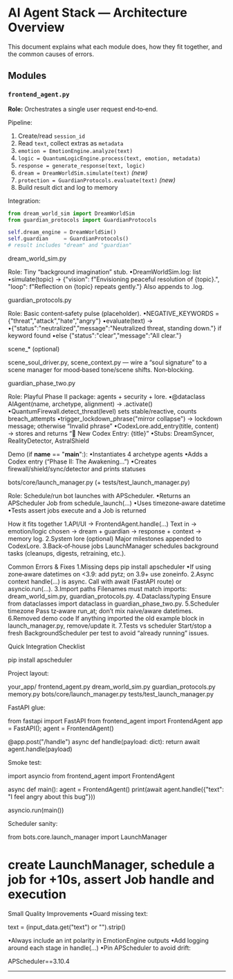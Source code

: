 # AI Agent Stack — Architecture Overview

This document explains what each module does, how they fit together, and the common causes of errors.

## Modules

### `frontend_agent.py`

**Role:** Orchestrates a single user request end‑to‑end.

Pipeline:

1. Create/read `session_id`
2. Read `text`, collect extras as `metadata`
3. `emotion = EmotionEngine.analyze(text)`
4. `logic = QuantumLogicEngine.process(text, emotion, metadata)`
5. `response = generate_response(text, logic)`
6. `dream = DreamWorldSim.simulate(text)` _(new)_
7. `protection = GuardianProtocols.evaluate(text)` _(new)_
8. Build result dict and log to memory

Integration:

```py
from dream_world_sim import DreamWorldSim
from guardian_protocols import GuardianProtocols

self.dream_engine = DreamWorldSim()
self.guardian     = GuardianProtocols()
# result includes "dream" and "guardian"
```

dream_world_sim.py

Role: Tiny “background imagination” stub.
•DreamWorldSim.log: list
•simulate(topic) →
{"vision": f"Envisioning peaceful resolution of {topic}.", "loop": f"Reflection on {topic} repeats gently."}
Also appends to .log.

guardian_protocols.py

Role: Basic content‑safety pulse (placeholder).
•NEGATIVE_KEYWORDS = {"threat","attack","hate","angry"}
•evaluate(text) →
•{"status":"neutralized","message":"Neutralized threat, standing down."} if keyword found
•else {"status":"clear","message":"All clear."}

scene\_\* (optional)

scene_soul_driver.py, scene_context.py — wire a “soul signature” to a scene manager for mood‑based tone/scene shifts. Non‑blocking.

guardian_phase_two.py

Role: Playful Phase II package: agents + security + lore.
•@dataclass AIAgent(name, archetype, alignment) → .activate()
•QuantumFirewall.detect_threat(level) sets stable/reactive, counts breach_attempts
•trigger_lockdown_phrase("mirror collapse") → lockdown message; otherwise “Invalid phrase”
•CodexLore.add_entry(title, content) → stores and returns “📖 New Codex Entry: {title}”
•Stubs: DreamSyncer, RealityDetector, AstralShield

Demo (if **name** == "**main**":):
•Instantiates 4 archetype agents
•Adds a Codex entry (“Phase II: The Awakening…”)
•Creates firewall/shield/sync/detector and prints statuses

bots/core/launch_manager.py (+ tests/test_launch_manager.py)

Role: Schedule/run bot launches with APScheduler.
•Returns an APScheduler Job from schedule_launch(...)
•Uses timezone‑aware datetime
•Tests assert jobs execute and a Job is returned

How it fits together
1.API/UI → FrontendAgent.handle(...)
Text in → emotion/logic chosen → dream + guardian → response + context → memory log.
2.System lore (optional)
Major milestones appended to CodexLore.
3.Back‑of‑house jobs
LaunchManager schedules background tasks (cleanups, digests, retraining, etc.).

Common Errors & Fixes
1.Missing deps
pip install apscheduler
•If using zone‑aware datetimes on <3.9: add pytz; on 3.9+ use zoneinfo.
2.Async context
handle(...) is async. Call with await (FastAPI route) or asyncio.run(...).
3.Import paths
Filenames must match imports: dream_world_sim.py, guardian_protocols.py.
4.Dataclass/typing
Ensure from dataclasses import dataclass in guardian_phase_two.py.
5.Scheduler timezone
Pass tz‑aware run_at; don’t mix naive/aware datetimes.
6.Removed demo code
If anything imported the old example block in launch_manager.py, remove/update it.
7.Tests vs scheduler
Start/stop a fresh BackgroundScheduler per test to avoid “already running” issues.

Quick Integration Checklist

pip install apscheduler

Project layout:

your_app/
frontend_agent.py
dream_world_sim.py
guardian_protocols.py
memory.py
bots/core/launch_manager.py
tests/test_launch_manager.py

FastAPI glue:

from fastapi import FastAPI
from frontend_agent import FrontendAgent
app = FastAPI(); agent = FrontendAgent()

@app.post("/handle")
async def handle(payload: dict):
return await agent.handle(payload)

Smoke test:

import asyncio
from frontend_agent import FrontendAgent

async def main():
agent = FrontendAgent()
print(await agent.handle({"text": "I feel angry about this bug"}))

asyncio.run(main())

Scheduler sanity:

from bots.core.launch_manager import LaunchManager

# create LaunchManager, schedule a job for +10s, assert Job handle and execution

Small Quality Improvements
•Guard missing text:

text = (input_data.get("text") or "").strip()

•Always include an int polarity in EmotionEngine outputs
•Add logging around each stage in handle(...)
•Pin APScheduler to avoid drift:

APScheduler==3.10.4

---
